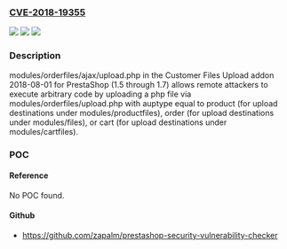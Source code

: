 ### [CVE-2018-19355](https://cve.mitre.org/cgi-bin/cvename.cgi?name=CVE-2018-19355)
![](https://img.shields.io/static/v1?label=Product&message=n%2Fa&color=blue)
![](https://img.shields.io/static/v1?label=Version&message=n%2Fa&color=blue)
![](https://img.shields.io/static/v1?label=Vulnerability&message=n%2Fa&color=brighgreen)

### Description

modules/orderfiles/ajax/upload.php in the Customer Files Upload addon 2018-08-01 for PrestaShop (1.5 through 1.7) allows remote attackers to execute arbitrary code by uploading a php file via modules/orderfiles/upload.php with auptype equal to product (for upload destinations under modules/productfiles), order (for upload destinations under modules/files), or cart (for upload destinations under modules/cartfiles).

### POC

#### Reference
No POC found.

#### Github
- https://github.com/zapalm/prestashop-security-vulnerability-checker

